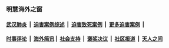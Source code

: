 
### 明慧海外之窗

####  [武汉肺炎](indexes/365.md?t=01011300) &nbsp;|&nbsp;  [迫害案例综述](indexes/328.md?t=01011300) &nbsp;|&nbsp; [迫害致死案例](indexes/277.md?t=01011300)  &nbsp;|&nbsp; [更多迫害案例](indexes/81.md?t=01011300)  &nbsp;|&nbsp; 
####  [时事评论](indexes/251.md?t=01011300) &nbsp;|&nbsp; [海外简讯](indexes/245.md?t=01011300)&nbsp;|&nbsp;  [社会支持](indexes/140.md?t=01011300) &nbsp;|&nbsp; [褒奖决议](indexes/282.md?t=01011300) &nbsp;|&nbsp; [社区报道](indexes/91.md?t=01011300)  &nbsp;|&nbsp; [天人之间](indexes/78.md?t=01011300) 

